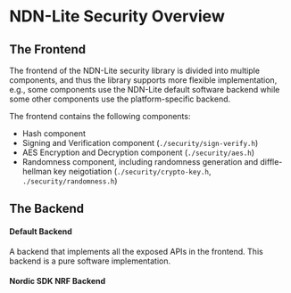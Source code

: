 NDN-Lite Security Overview
=================

The Frontend
------------

The frontend of the NDN-Lite security library is divided into multiple components, and thus the library supports more flexible implementation, e.g., some components use the NDN-Lite default software backend while some other components use the platform-specific backend.

The frontend contains the following components:
* Hash component
* Signing and Verification component (`./security/sign-verify.h`)
* AES Encryption and Decryption component (`./security/aes.h`)
* Randomness component, including randomness generation and diffle-hellman key neigotiation (`./security/crypto-key.h`, `./security/randomness.h`)


The Backend
-----------

#### Default Backend

A backend that implements all the exposed APIs in the frontend.
This backend is a pure software implementation.

#### Nordic SDK NRF Backend